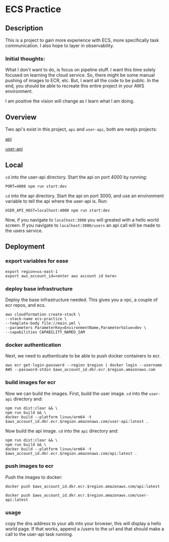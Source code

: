 # ECS Practice

## Description
This is a project to gain more experience with ECS, more specifically task communication. I also hope to layer in observability.

### Initial thoughts:
What I don't want to do, is focus on pipeline stuff. I want this time solely focused on learning the cloud service. So, there might be some manual pushing of images to ECR, etc. But, I want all the code to be public. In the end, you should be able to recreate this entire project in your AWS environment.

I am positive the vision will change as I learn what I am doing.

## Overview
Two api's exist in this project, `api` and `user-api`, both are nestjs projects:

[api](api/README.md)

[user-api](user-api/README.md)

## Local
`cd` into the user-api directory. Start the api on port 4000 by running:
```
PORT=4000 npm run start:dev
```

`cd` into the api directory. Start the api on port 3000, and use an environment variable to tell the api where the user-api is. Run:
```
USER_API_HOST=localhost:4000 npm run start:dev
```

Now, if you navigate to `localhost:3000` you will greated with a hello world screen. If you navigate to `localhost:3000/users` an api call will be made to the users service.

## Deployment

### export variables for ease
```
export region=us-east-1
export aws_account_id=<enter aws account id here>
```

### deploy base infrastructure
Deploy the base infrastructure needed. This gives you a vpc, a couple of ecr repos, and ecs.

```
aws cloudformation create-stack \
--stack-name ecs-practice \
--template-body file://main.yml \
--parameters ParameterKey=EnvironmentName,ParameterValue=dev \
--capabilities CAPABILITY_NAMED_IAM
```

### docker authentication
Next, we need to authenticate to be able to push docker containers to ecr.

```
aws ecr get-login-password --region $region | docker login --username AWS --password-stdin $aws_account_id.dkr.ecr.$region.amazonaws.com
```

### build images for ecr
Now we can build the images.
First, build the user image. `cd` into the `user-api` directory and:

```
npm run dist:clear && \
npm run build && \
docker build --platform linux/arm64 -t $aws_account_id.dkr.ecr.$region.amazonaws.com/user-api:latest .
```

Now build the api image. `cd` into the `api` directory and:

```
npm run dist:clear && \
npm run build && \
docker build --platform linux/arm64 -t $aws_account_id.dkr.ecr.$region.amazonaws.com/api:latest .
```

### push images to ecr

Push the images to docker:

```
docker push $aws_account_id.dkr.ecr.$region.amazonaws.com/api:latest
```

```
docker push $aws_account_id.dkr.ecr.$region.amazonaws.com/user-api:latest
```

### usage

copy the dns address to your alb into your browser, this will display a hello world page. If that works, append a /users to the url and that should make a call to the user-api task running.
